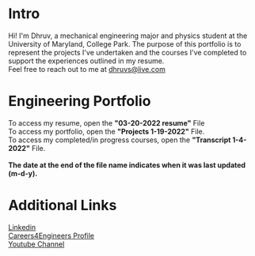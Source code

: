 # Intro
Hi! I'm Dhruv, a mechanical engineering major and physics student at the University of Maryland, College Park. The purpose of this portfolio is to represent the projects I've undertaken and the courses I've completed to support the experiences outlined in my resume. 
<br>
Feel free to reach out to me at dhruvs@live.com
# Engineering Portfolio
To access my resume, open the <b>"03-20-2022 resume"</b> File
<br>
To access my portfolio, open the <b>"Projects 1-19-2022"</b> File.
<br>
To access my completed/in progress courses, open the <b>"Transcript 1-4-2022"</b> File.
<br>
<br>
<b> The date at the end of the file name indicates when it was last updated (m-d-y). </b>
# Additional Links
<a href="https://www.linkedin.com/in/dhruvsrinivasan/">Linkedin</a>
<br>
<a href="https://clark-umd-csm.symplicity.com/profiles/dhruv">Careers4Engineers Profile</a>
<br>
<a href="https://www.youtube.com/channel/UCiiELWg_R42HaXaLk8FlMOw">Youtube Channel</a>
